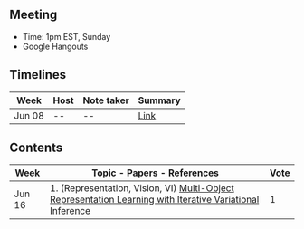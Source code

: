 ## Meeting
- Time: 1pm EST, Sunday
- Google Hangouts 

## Timelines

| Week  | Host | Note taker| Summary |
| ------------- | ------------- | --------| -------|
| Jun 08 |  -- | -- |[Link]()|

## Contents
| Week  | Topic - Papers - References| Vote |
| ------------- | ------------- | --------|
| Jun 16 | 1. (Representation, Vision, VI) [Multi-Object Representation Learning with Iterative Variational Inference](https://arxiv.org/abs/1903.00450)| 1|
